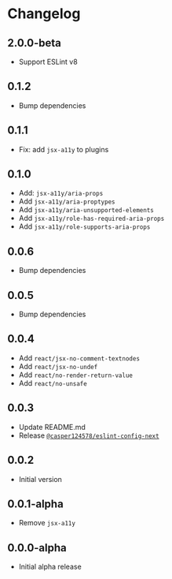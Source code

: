 # Changelog

## 2.0.0-beta

- Support ESLint v8

## 0.1.2

- Bump dependencies

## 0.1.1

- Fix: add `jsx-a11y` to plugins

## 0.1.0

- Add: `jsx-a11y/aria-props`
- Add `jsx-a11y/aria-proptypes`
- Add `jsx-a11y/aria-unsupported-elements`
- Add `jsx-a11y/role-has-required-aria-props`
- Add `jsx-a11y/role-supports-aria-props`

## 0.0.6

- Bump dependencies

## 0.0.5

- Bump dependencies

## 0.0.4

- Add `react/jsx-no-comment-textnodes`
- Add `react/jsx-no-undef`
- Add `react/no-render-return-value`
- Add `react/no-unsafe`

## 0.0.3

- Update README.md
- Release [`@casper124578/eslint-config-next`](https://www.npmjs.com/package/@casper124578/eslint-config-next)

## 0.0.2

- Initial version

## 0.0.1-alpha

- Remove `jsx-a11y`

## 0.0.0-alpha

- Initial alpha release
